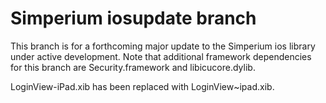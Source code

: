 Simperium iosupdate branch
==========================

This branch is for a forthcoming major update to the Simperium ios library under active development. Note that additional framework dependencies for this branch are Security.framework and libicucore.dylib.

LoginView-iPad.xib has been replaced with LoginView~ipad.xib.